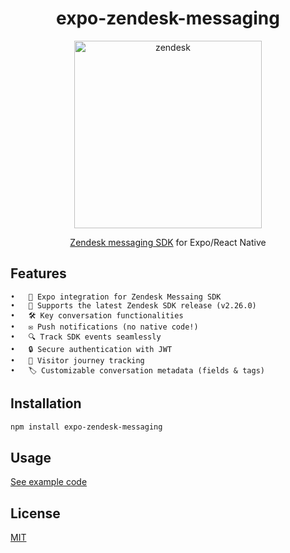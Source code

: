 <div align="center">

# expo-zendesk-messaging

<img width="300" alt="zendesk" src="https://upload.wikimedia.org/wikipedia/commons/thumb/c/c8/Zendesk_logo.svg/640px-Zendesk_logo.svg.png">

[Zendesk messaging SDK](https://developer.zendesk.com/documentation/zendesk-web-widget-sdks/) for Expo/React Native

</div>

## Features

	•	🌟 Expo integration for Zendesk Messaing SDK
	•	🚀 Supports the latest Zendesk SDK release (v2.26.0)
	•	🛠️ Key conversation functionalities
	•	✉️ Push notifications (no native code!)
	•	🔍 Track SDK events seamlessly
	•	🔒 Secure authentication with JWT
	•	📍 Visitor journey tracking
	•	🏷️ Customizable conversation metadata (fields & tags)

## Installation

```sh
npm install expo-zendesk-messaging
```

## Usage

[See example code](https://github.com/deelo55/ZendeskMessagingExpo/blob/main/example/App.tsx)

## License

[MIT](./LICENSE)
